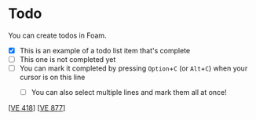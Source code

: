 # Todo

You can create todos in Foam.

- [x] This is an example of a todo list item that's complete
- [ ] This one is not completed yet
- [ ] You can mark it completed by pressing `Option`+`C` (or `Alt`+`C`) when your cursor is on this line
  - [ ] You can also select multiple lines and mark them all at once!


[[VE 418]]
[[VE 877]]


[//begin]: # "Autogenerated link references for markdown compatibility"
[VE 418]: <VE 418> "VE 418"
[VE 877]: <VE 877> "VE 877: {ḪUB2.ḪUB2}"
[//end]: # "Autogenerated link references"